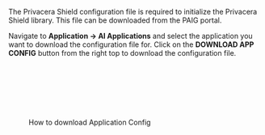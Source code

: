 The Privacera Shield configuration file is required to initialize the Privacera Shield library. This file can be
downloaded from the PAIG portal.

Navigate to **Application -> AI Applications** and select the application you want to download the configuration file
for.
Click on the **DOWNLOAD APP CONFIG** button from the right top to download the configuration file.

<figure markdown>
<script src="https://fast.wistia.com/embed/medias/vcbvil8i5x.jsonp" async></script><script src="https://fast.wistia.com/assets/external/E-v1.js" async></script><span class="wistia_embed wistia_async_vcbvil8i5x popover=true" style="display:inline-block;height:106px;position:relative;width:150px">&nbsp;</span>
<figcaption>How to download Application Config</figcaption>
</figure>
